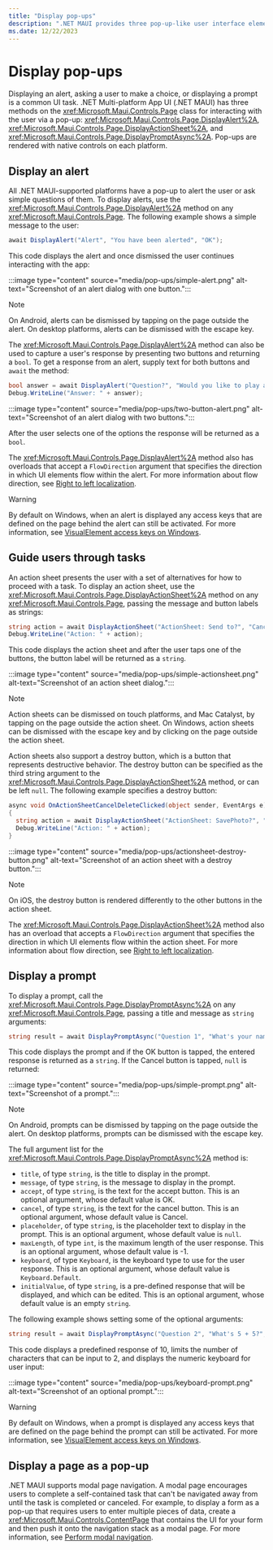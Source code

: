 ```yaml
---
title: "Display pop-ups"
description: ".NET MAUI provides three pop-up-like user interface elements – an alert, an action sheet, and a prompt - that can be used to ask simple questions, guide users through tasks, and display prompts."
ms.date: 12/22/2023
---
```


# Display pop-ups

Displaying an alert, asking a user to make a choice, or displaying a prompt is a common UI task. .NET Multi-platform App UI (.NET MAUI) has three methods on the <xref:Microsoft.Maui.Controls.Page> class for interacting with the user via a pop-up: <xref:Microsoft.Maui.Controls.Page.DisplayAlert%2A>, <xref:Microsoft.Maui.Controls.Page.DisplayActionSheet%2A>, and <xref:Microsoft.Maui.Controls.Page.DisplayPromptAsync%2A>. Pop-ups are rendered with native controls on each platform.

## Display an alert

All .NET MAUI-supported platforms have a pop-up to alert the user or ask simple questions of them. To display alerts, use the <xref:Microsoft.Maui.Controls.Page.DisplayAlert%2A> method on any <xref:Microsoft.Maui.Controls.Page>. The following example shows a simple message to the user:

```csharp
await DisplayAlert("Alert", "You have been alerted", "OK");
```

This code displays the alert and once dismissed the user continues interacting with the app:

:::image type="content" source="media/pop-ups/simple-alert.png" alt-text="Screenshot of an alert dialog with one button.":::

> [!NOTE]
> On Android, alerts can be dismissed by tapping on the page outside the alert. On desktop platforms, alerts can be dismissed with the escape key.

The <xref:Microsoft.Maui.Controls.Page.DisplayAlert%2A> method can also be used to capture a user's response by presenting two buttons and returning a `bool`. To get a response from an alert, supply text for both buttons and `await` the method:

```csharp
bool answer = await DisplayAlert("Question?", "Would you like to play a game", "Yes", "No");
Debug.WriteLine("Answer: " + answer);
```

:::image type="content" source="media/pop-ups/two-button-alert.png" alt-text="Screenshot of an alert dialog with two buttons.":::

After the user selects one of the options the response will be returned as a `bool`.

The <xref:Microsoft.Maui.Controls.Page.DisplayAlert%2A> method also has overloads that accept a `FlowDirection` argument that specifies the direction in which UI elements flow within the alert. For more information about flow direction, see [Right to left localization](~/fundamentals/localization.md#right-to-left-localization).

> [!WARNING]
> By default on Windows, when an alert is displayed any access keys that are defined on the page behind the alert can still be activated. For more information, see [VisualElement access keys on Windows](~/windows/platform-specifics/visualelement-access-keys.md).

## Guide users through tasks

An action sheet presents the user with a set of alternatives for how to proceed with a task. To display an action sheet, use the <xref:Microsoft.Maui.Controls.Page.DisplayActionSheet%2A> method on any <xref:Microsoft.Maui.Controls.Page>, passing the message and button labels as strings:

```csharp
string action = await DisplayActionSheet("ActionSheet: Send to?", "Cancel", null, "Email", "Twitter", "Facebook");
Debug.WriteLine("Action: " + action);
```

This code displays the action sheet and after the user taps one of the buttons, the button label will be returned as a `string`.

:::image type="content" source="media/pop-ups/simple-actionsheet.png" alt-text="Screenshot of an action sheet dialog.":::

> [!NOTE]
> Action sheets can be dismissed on touch platforms, and Mac Catalyst, by tapping on the page outside the action sheet. On Windows, action sheets can be dismissed with the escape key and by clicking on the page outside the action sheet.

Action sheets also support a destroy button, which is a button that represents destructive behavior. The destroy button can be specified as the third string argument to the <xref:Microsoft.Maui.Controls.Page.DisplayActionSheet%2A> method, or can be left `null`. The following example specifies a destroy button:

```csharp
async void OnActionSheetCancelDeleteClicked(object sender, EventArgs e)
{
  string action = await DisplayActionSheet("ActionSheet: SavePhoto?", "Cancel", "Delete", "Photo Roll", "Email");
  Debug.WriteLine("Action: " + action);
}
```

:::image type="content" source="media/pop-ups/actionsheet-destroy-button.png" alt-text="Screenshot of an action sheet with a destroy button.":::

> [!NOTE]
> On iOS, the destroy button is rendered differently to the other buttons in the action sheet.

The <xref:Microsoft.Maui.Controls.Page.DisplayActionSheet%2A> method also has an overload that accepts a `FlowDirection` argument that specifies the direction in which UI elements flow within the action sheet. For more information about flow direction, see [Right to left localization](~/fundamentals/localization.md#right-to-left-localization).

## Display a prompt

To display a prompt, call the <xref:Microsoft.Maui.Controls.Page.DisplayPromptAsync%2A> on any <xref:Microsoft.Maui.Controls.Page>, passing a title and message as `string` arguments:

```csharp
string result = await DisplayPromptAsync("Question 1", "What's your name?");
```

This code displays the prompt and if the OK button is tapped, the entered response is returned as a `string`. If the Cancel button is tapped, `null` is returned:

:::image type="content" source="media/pop-ups/simple-prompt.png" alt-text="Screenshot of a prompt.":::

> [!NOTE]
> On Android, prompts can be dismissed by tapping on the page outside the alert. On desktop platforms, prompts can be dismissed with the escape key.

The full argument list for the <xref:Microsoft.Maui.Controls.Page.DisplayPromptAsync%2A> method is:

- `title`, of type `string`, is the title to display in the prompt.
- `message`, of type `string`, is the message to display in the prompt.
- `accept`, of type `string`, is the text for the accept button. This is an optional argument, whose default value is OK.
- `cancel`, of type `string`, is the text for the cancel button. This is an optional argument, whose default value is Cancel.
- `placeholder`, of type `string`, is the placeholder text to display in the prompt. This is an optional argument, whose default value is `null`.
- `maxLength`, of type `int`, is the maximum length of the user response. This is an optional argument, whose default value is -1.
- `keyboard`, of type `Keyboard`, is the keyboard type to use for the user response. This is an optional argument, whose default value is `Keyboard.Default`.
- `initialValue`, of type `string`, is a pre-defined response that will be displayed, and which can be edited. This is an optional argument, whose default value is an empty `string`.

The following example shows setting some of the optional arguments:

```csharp
string result = await DisplayPromptAsync("Question 2", "What's 5 + 5?", initialValue: "10", maxLength: 2, keyboard: Keyboard.Numeric);
```

This code displays a predefined response of 10, limits the number of characters that can be input to 2, and displays the numeric keyboard for user input:

:::image type="content" source="media/pop-ups/keyboard-prompt.png" alt-text="Screenshot of an optional prompt.":::

> [!WARNING]
> By default on Windows, when a prompt is displayed any access keys that are defined on the page behind the prompt can still be activated. For more information, see [VisualElement access keys on Windows](~/windows/platform-specifics/visualelement-access-keys.md).

## Display a page as a pop-up

.NET MAUI supports modal page navigation. A modal page encourages users to complete a self-contained task that can't be navigated away from until the task is completed or canceled. For example, to display a form as a pop-up that requires users to enter multiple pieces of data, create a <xref:Microsoft.Maui.Controls.ContentPage> that contains the UI for your form and then push it onto the navigation stack as a modal page. For more information, see [Perform modal navigation](~/user-interface/pages/navigationpage.md#perform-modal-navigation).
